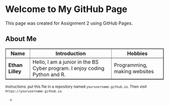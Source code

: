 <!DOCTYPE html>
<html lang="en">
<head>
  <meta charset="utf-8" />
  <meta name="viewport" content="width=device-width, initial-scale=1" />
  <title>My GitHub Page</title>
</head>
<body>
  <h1>Welcome to My GitHub Page</h1>
  <p>This page was created for Assignment 2 using GitHub Pages.</p>

  <h2>About Me</h2>
  <table border="1" cellpadding="6" cellspacing="0">
    <thead>
      <tr>
        <th>Name</th>
        <th>Introduction</th>
        <th>Hobbies</th>
      </tr>
    </thead>
    <tbody>
      <tr>
        <td><strong>Ethan Lilley</strong></td>
        <td>Hello, I am a junior in the BS Cyber program. I enjoy coding Python and R.</td>
        <td>Programming, making websites</td>
      </tr>
    </tbody>
  </table>

  <p>
    <small>Instructions: put this file in a repository named <code>yourusername.github.io</code>. Then visit <code>https://yourusername.github.io</code>.</small>
  </p>
</body>
</html>

      <
